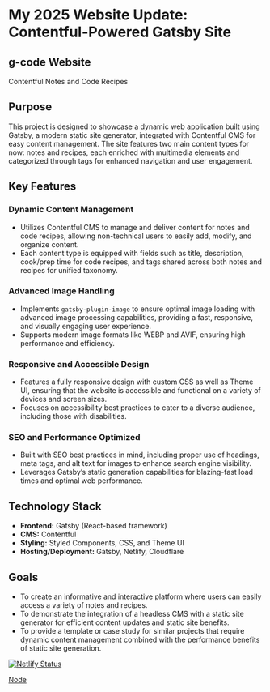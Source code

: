 # My 2025 Website Update: Contentful-Powered Gatsby Site

## g-code Website

Contentful Notes and Code Recipes

## Purpose

This project is designed to showcase a dynamic web application built using Gatsby, a modern static site generator, integrated with Contentful CMS for easy content management. The site features two main content types for now: notes and recipes, each enriched with multimedia elements and categorized through tags for enhanced navigation and user engagement.

## Key Features

### Dynamic Content Management

- Utilizes Contentful CMS to manage and deliver content for notes and code recipes, allowing non-technical users to easily add, modify, and organize content.
- Each content type is equipped with fields such as title, description, cook/prep time for code recipes, and tags shared across both notes and recipes for unified taxonomy.

### Advanced Image Handling

- Implements `gatsby-plugin-image` to ensure optimal image loading with advanced image processing capabilities, providing a fast, responsive, and visually engaging user experience.
- Supports modern image formats like WEBP and AVIF, ensuring high performance and efficiency.

### Responsive and Accessible Design

- Features a fully responsive design with custom CSS as well as Theme UI, ensuring that the website is accessible and functional on a variety of devices and screen sizes.
- Focuses on accessibility best practices to cater to a diverse audience, including those with disabilities.

### SEO and Performance Optimized

- Built with SEO best practices in mind, including proper use of headings, meta tags, and alt text for images to enhance search engine visibility.
- Leverages Gatsby’s static generation capabilities for blazing-fast load times and optimal web performance.

## Technology Stack

- **Frontend:** Gatsby (React-based framework)
- **CMS:** Contentful
- **Styling:** Styled Components, CSS, and Theme UI
- **Hosting/Deployment:** Gatsby, Netlify, Cloudflare

## Goals

- To create an informative and interactive platform where users can easily access a variety of notes and recipes.
- To demonstrate the integration of a headless CMS with a static site generator for efficient content updates and static site benefits.
- To provide a template or case study for similar projects that require dynamic content management combined with the performance benefits of static site generation.

[![Netlify Status](https://api.netlify.com/api/v1/badges/f2ecbaf1-b540-48fd-82fd-b0d389e98a81/deploy-status)](https://app.netlify.com/sites/gilbertaharocode/deploys)

[Node](https://www.gatsbyjs.com/docs/reference/config-files/gatsby-node/)
